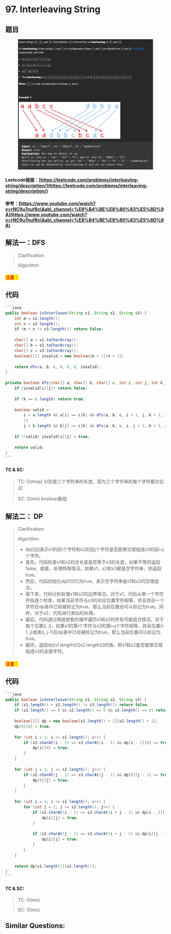 # 97. Interleaving String

## 题目

<figure><img src="../../.gitbook/assets/image (1).png" alt=""><figcaption></figcaption></figure>

#### Leetcode链接：[https://leetcode.com/problems/interleaving-string/description/](https://leetcode.com/problems/interleaving-string/description/)

#### 参考：[https://www.youtube.com/watch?v=rNC9u7nuf8c\&ab\_channel=%E8%B4%BE%E8%80%83%E5%8D%9A](https://www.youtube.com/watch?v=rNC9u7nuf8c\&ab\_channel=%E8%B4%BE%E8%80%83%E5%8D%9A)

## 解法一：DFS

> Clarification:&#x20;
>
> Algorithm:&#x20;

#### <mark style="color:red;">注意：</mark>

## 代码

````java
```java
public boolean isInterleave(String s1, String s2, String s3) {
    int m = s1.length();
    int n = s2.length();
    if (m + n != s3.length()) return false;

    char[] a = s1.toCharArray();
    char[] b = s2.toCharArray();
    char[] c = s3.toCharArray();
    boolean[][] invalid = new boolean[m + 1][n + 1];

    return dfs(a, b, c, 0, 0, 0, invalid);
}

private boolean dfs(char[] a, char[] b, char[] c, int i, int j, int k, boolean[][] invalid) {
    if (invalid[i][j]) return false;

    if (k == c.length) return true;

    boolean valid = 
        i < a.length && a[i] == c[k] && dfs(a, b, c, i + 1, j, k + 1, invalid) 
        ||
        j < b.length && b[j] == c[k] && dfs(a, b, c, i, j + 1, k + 1, invalid);

    if (!valid) invalid[i][j] = true;

    return valid;
}
```
````

#### TC & SC:&#x20;

> TC: O(mnp) 分别是三个字符串的长度，因为三个字符串的每个字符都对比过
>
> SC: O(mn) boolean数组

## 解法二： DP

> Clarification:&#x20;
>
> Algorithm:&#x20;
>
> * dp\[i]\[j]表示s1的前i个字符和s2的前j个字符是否能够交错组成s3的前i+j个字符。
> * 首先，代码检查s1和s2的总长度是否等于s3的长度，如果不等则返回false。接着，处理特殊情况，如果s1、s2和s3都是空字符串，则返回true。
> * 然后，代码初始化dp\[0]\[0]为true，表示空字符串是s1和s2的交错组合。
> * 接下来，代码分别处理s1和s2的边界情况。对于s1，代码从第一个字符开始逐个检查，如果当前字符与s3的对应位置字符相等，并且其前一个字符在dp表中已经被标记为true，那么当前位置也可以标记为true。同样，对于s2，代码进行类似的处理。
> * 最后，代码通过两层嵌套的循环遍历s1和s2的所有可能组合情况。对于每个位置(i, j)，如果s1的第i个字符与s3的第i+j个字符相等，并且位置(i-1, j)或者(i, j-1)在dp表中已经被标记为true，那么当前位置可以标记为true。
> * 最终，返回dp\[s1.length()]\[s2.length()]的值，即s1和s2是否能够交错组成s3的全部字符。

#### <mark style="color:red;">注意：</mark>

## 代码

````java
```java
public boolean isInterleave(String s1, String s2, String s3) {
    if (s1.length() + s2.length() != s3.length()) return false;
    if (s1.length() == 0 && s2.length() == 0 && s3.length() == 0) return true;

    boolean[][] dp = new boolean[s1.length() + 1][s2.length() + 1];
    dp[0][0] = true;

    for (int i = 1; i <= s1.length(); i++) {
        if (s1.charAt(i - 1) == s3.charAt(i - 1) && dp[i - 1][0] == true) {
            dp[i][0] = true;
        }
    }

    for (int j = 1; j <= s2.length(); j++) {
        if (s2.charAt(j - 1) == s3.charAt(j - 1) && dp[0][j - 1] == true) {
            dp[0][j] = true;
        }
    }

    for (int i = 1; i <= s1.length(); i++) {
        for (int j = 1; j <= s2.length(); j++) {
            if (s1.charAt(i - 1) == s3.charAt(i + j - 1) && dp[i - 1][j]) {
                dp[i][j] = true;
            }

            if (s2.charAt(j - 1) == s3.charAt(i + j - 1) && dp[i][j - 1]) {
                dp[i][j] = true;
            }
        }
    }

    return dp[s1.length()][s2.length()];
}
```
````

#### TC & SC:&#x20;

> TC: O(mn)
>
> SC: O(mn)

## **Similar Questions:**&#x20;
